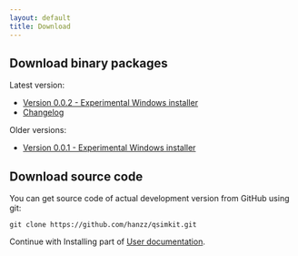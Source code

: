 ```yaml
---
layout: default
title: Download
---
```


## Download binary packages

Latest version:

* [Version 0.0.2 - Experimental Windows installer](http://sourceforge.net/projects/qsimkit/files/Experimental%20builds/QSimKit-0.0.2-win32.exe/download)
* [Changelog](http://qsimkit.org/documentation/changelog.html)

Older versions:

* [Version 0.0.1 - Experimental Windows installer](http://sourceforge.net/projects/qsimkit/files/Experimental%20builds/QSimKit-0.0.1-win32.exe/download)

## Download source code

You can get source code of actual development version from GitHub using git:

	git clone https://github.com/hanzz/qsimkit.git

Continue with Installing part of [User documentation](http://qsimkit.org/documentation).
